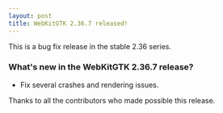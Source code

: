 ```yaml
---
layout: post
title: WebKitGTK 2.36.7 released!
---
```


This is a bug fix release in the stable 2.36 series.

### What's new in the WebKitGTK 2.36.7 release?

 - Fix several crashes and rendering issues.

Thanks to all the contributors who made possible this release.
